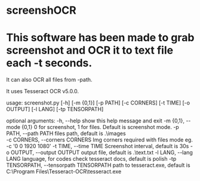 # screenshOCR

# This software has been made to grab screenshot and OCR it to text file each -t seconds.
It can also OCR all files from -path.

It uses Tesseract OCR v5.0.0.

usage: screenshot.py [-h] [-m {0,1}] [-p PATH] [-c CORNERS] [-t TIME] [-o OUTPUT] [-l LANG] [-tp TENSORPATH]

optional arguments:
  -h, --help            show this help message and exit
  -m {0,1}, --mode {0,1}
                        0 for screenshot, 1 for files. Default is screenshot mode.
  -p PATH, --path PATH  files path, default is .\images\
  -c CORNERS, --corners CORNERS
                        Img corners required with files mode eg. -c '0 0 1920 1080'
  -t TIME, --time TIME  Screenshot interval, default is 30s
  -o OUTPUT, --output OUTPUT
                        output file, default is .\text.txt
  -l LANG, --lang LANG  language, for codes check tesseract docs, default is polish
  -tp TENSORPATH, --tensorpath TENSORPATH
                        path to tesseract.exe, default is C:\Program Files\Tesseract-OCR\tesseract.exe
